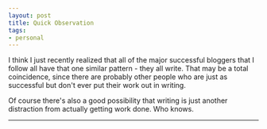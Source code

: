 ```yaml
---
layout: post
title: Quick Observation
tags:
- personal
---
```

I think I just recently realized that all of the major successful  bloggers that I follow all have that one similar pattern - they all write. That may be a total coincidence, since there are probably other people who are just as successful but don't ever put their work out in writing. 

Of course there's also a good possibility that writing is just another distraction from actually getting work done. Who knows. 

---